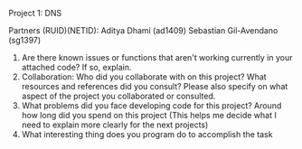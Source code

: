 Project 1: DNS 

Partners (RUID)(NETID): 
Aditya Dhami (ad1409)
Sebastian Gil-Avendano (sg1397)

1. Are there known issues or functions that aren't working currently in your attached code? If so, explain.
2. Collaboration: Who did you collaborate with on this project? What resources and references did you consult? Please also specify on what aspect of the project you collaborated or consulted.
3. What problems did you face developing code for this project? Around how long did you spend on this project (This helps me decide what I need to explain more clearly for the next projects)
4. What interesting thing does you program do to accomplish the task
